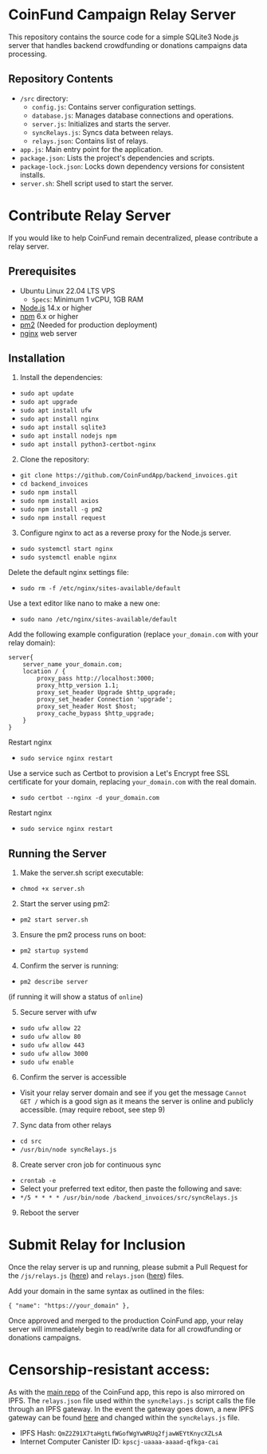 # CoinFund Campaign Relay Server

This repository contains the source code for a simple SQLite3 Node.js server that handles backend crowdfunding or donations campaigns data processing.

## Repository Contents

- `/src` directory:
  - `config.js`: Contains server configuration settings.
  - `database.js`: Manages database connections and operations.
  - `server.js`: Initializes and starts the server.
  - `syncRelays.js`: Syncs data between relays.
  - `relays.json`: Contains list of relays.
- `app.js`: Main entry point for the application.
- `package.json`: Lists the project's dependencies and scripts.
- `package-lock.json`: Locks down dependency versions for consistent installs.
- `server.sh`: Shell script used to start the server.

# Contribute Relay Server

If you would like to help CoinFund remain decentralized, please contribute a relay server.

## Prerequisites

- Ubuntu Linux 22.04 LTS VPS
  - `Specs`: Minimum 1 vCPU, 1GB RAM
- [Node.js](https://nodejs.org/) 14.x or higher
- [npm](https://www.npmjs.com/) 6.x or higher
- [pm2](https://pm2.keymetrics.io/) (Needed for production deployment)
- [nginx](https://nginx.org/) web server

## Installation

1. Install the dependencies:

- `sudo apt update`
- `sudo apt upgrade`
- `sudo apt install ufw`
- `sudo apt install nginx`
- `sudo apt install sqlite3`
- `sudo apt install nodejs npm`
- `sudo apt install python3-certbot-nginx`

2. Clone the repository:

- `git clone https://github.com/CoinFundApp/backend_invoices.git`
- `cd backend_invoices`
- `sudo npm install`
- `sudo npm install axios`
- `sudo npm install -g pm2`
- `sudo npm install request`

3. Configure nginx to act as a reverse proxy for the Node.js server.

- `sudo systemctl start nginx`
- `sudo systemctl enable nginx`

Delete the default nginx settings file:
- `sudo rm -f /etc/nginx/sites-available/default`

Use a text editor like nano to make a new one:
- `sudo nano /etc/nginx/sites-available/default`

Add the following example configuration (replace `your_domain.com` with your relay domain):

```
server{
    server_name your_domain.com;
    location / {
        proxy_pass http://localhost:3000;
        proxy_http_version 1.1;
        proxy_set_header Upgrade $http_upgrade;
        proxy_set_header Connection 'upgrade';
        proxy_set_header Host $host;
        proxy_cache_bypass $http_upgrade;
    }
}
```

Restart nginx

- `sudo service nginx restart`

Use a service such as Certbot to provision a Let's Encrypt free SSL certificate for your domain, replacing `your_domain.com` with the real domain.

- `sudo certbot --nginx -d your_domain.com`

Restart nginx

- `sudo service nginx restart`

## Running the Server

1. Make the server.sh script executable:

- `chmod +x server.sh`

2. Start the server using pm2:

- `pm2 start server.sh`

3. Ensure the pm2 process runs on boot:

- `pm2 startup systemd`

4. Confirm the server is running:

- `pm2 describe server`

(if running it will show a status of `online`)

5. Secure server with ufw

- `sudo ufw allow 22`
- `sudo ufw allow 80`
- `sudo ufw allow 443`
- `sudo ufw allow 3000`
- `sudo ufw enable`

6. Confirm the server is accessible

- Visit your relay server domain and see if you get the message `Cannot GET /` which is a good sign as it means the server is online and publicly accessible. (may require reboot, see step 9)

7. Sync data from other relays

- `cd src`
- `/usr/bin/node syncRelays.js`

8. Create server cron job for continuous sync

- `crontab -e`
- Select your preferred text editor, then paste the following and save:
- `*/5 * * * * /usr/bin/node /backend_invoices/src/syncRelays.js`

9. Reboot the server

# Submit Relay for Inclusion

Once the relay server is up and running, please submit a Pull Request for the `/js/relays.js` (<a href="https://github.com/CoinFundApp/coinfund/blob/main/js/relays.js">here</a>) and `relays.json` (<a href="https://github.com/CoinFundApp/backend_invoices/blob/main/src/relays.json">here</a>) files.

Add your domain in the same syntax as outlined in the files:

`{ "name": "https://your_domain" },`

Once approved and merged to the production CoinFund app, your relay server will immediately begin to read/write data for all crowdfunding or donations campaigns. 

# Censorship-resistant access:

As with the <a href="https://github.com/CoinFundApp/coinfund">main repo</a> of the CoinFund app, this repo is also mirrored on IPFS. The `relays.json` file used within the `syncRelays.js` script calls the file through an IPFS gateway. In the event the gateway goes down, a new IPFS gateway can be found <a href="https://ipfs.github.io/public-gateway-checker/">here</a> and changed within the `syncRelays.js` file. 

- IPFS Hash: `QmZ2Z91X7taHgtLfWGofWgYwWRUq2fjawWEYtKnycXZLsA`
- Internet Computer Canister ID: `kpscj-uaaaa-aaaad-qfkga-cai`